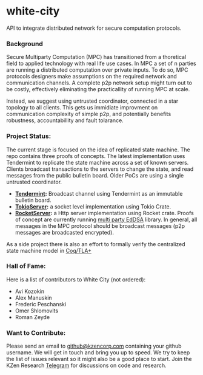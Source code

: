 # white-city
API to integrate distributed network for secure computation protocols. 

### Background
Secure Multiparty Computation (MPC) has transitioned from a thoretical field to applied technology with real life use cases. In MPC a set of n parties are running a distributed computation over private inputs. To do so, MPC protocols designers make assumptions on the required network and communication channels. A complete p2p network setup might turn out to be costly, effectively eliminating the practicallity of running MPC at scale. 

Instead, we suggest using untrusted coordinator, connected in a star topology to all clients. This gets us immidiate improvment on communication complexity of simple p2p, and potentially benefits robustness, accountabillity and fault tolarance. 


### Project Status: 
The current stage is focused on the idea of replicated state machine. The repo contains three proofs of concepts. 
The latest implementation uses Tendermint to replicate the state machine across a set of known servers.
Clients broadcast transactions to the servers to change the state, and read messages from the public bulletin board. Older PoCs are using a single untrusted coordinator. 

- **[Tendermint](https://github.com/KZen-networks/white-city/tree/master/RelayProofsOfConcept/EddsaTendermintServer):** Broadcast channel using Tendermint as an immutable bulletin board.
- **[TokioServer](https://github.com/KZen-networks/white-city/tree/master/RelayProofsOfConcept/EddsaTokioServer):** a socket level implementation using Tokio Crate.
- **[RocketServer](https://github.com/KZen-networks/white-city/tree/master/RelayProofsOfConcept/EddsaRocketServer):** a Http server implementation using Rocket crate. 
Proofs of concept are currently running [multi party EdDSA](https://github.com/KZen-networks/multi-party-eddsa) library. In general, all messages in the MPC protocol should be broadcast messages (p2p messages are broadcasted encrypted). 

As a side project there is also an effort to formally verify the centralized state machine model in [Coq/TLA+](https://github.com/KZen-networks/white-city/tree/master/RelayProofsOfConcept/Formal-spec)

### Hall of Fame: 
Here is a list of contributors to White City (not ordered): 
- Avi Kozokin
- Alex Manuskin
- Frederic Peschanski
- Omer Shlomovits 
- Roman Zeyde


### Want to Contribute:
Please send an email to github@kzencorp.com containing your github username. We will get in touch and bring you up to speed. We try to keep the list of issues relevant so it might also be a good place to start. Join the KZen Research [Telegram]( https://t.me/kzen_research) for discussions on code and research.
